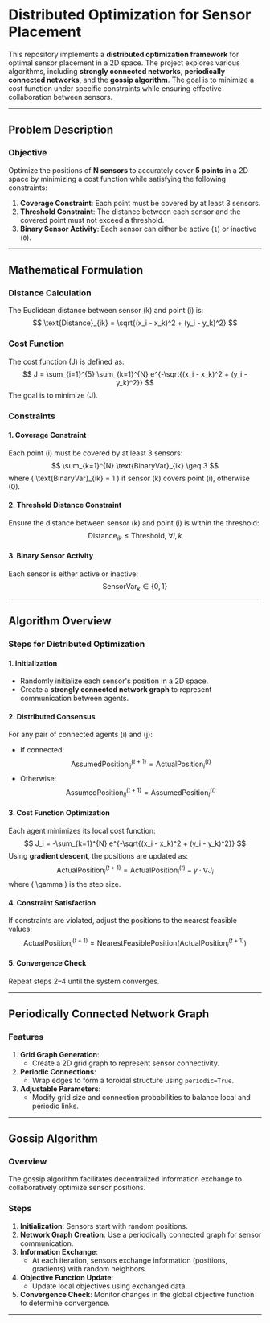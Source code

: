 # Distributed Optimization for Sensor Placement

This repository implements a **distributed optimization framework** for optimal sensor placement in a 2D space. The project explores various algorithms, including **strongly connected networks**, **periodically connected networks**, and the **gossip algorithm**. The goal is to minimize a cost function under specific constraints while ensuring effective collaboration between sensors.

---

## Problem Description

### Objective
Optimize the positions of **N sensors** to accurately cover **5 points** in a 2D space by minimizing a cost function while satisfying the following constraints:
1. **Coverage Constraint**: Each point must be covered by at least 3 sensors.
2. **Threshold Constraint**: The distance between each sensor and the covered point must not exceed a threshold.
3. **Binary Sensor Activity**: Each sensor can either be active (`1`) or inactive (`0`).

---

## Mathematical Formulation

### Distance Calculation
The Euclidean distance between sensor \(k\) and point \(i\) is:
$$
\text{Distance}_{ik} = \sqrt{(x_i - x_k)^2 + (y_i - y_k)^2}
$$

### Cost Function
The cost function \(J\) is defined as:
$$
J = \sum_{i=1}^{5} \sum_{k=1}^{N} e^{-\sqrt{(x_i - x_k)^2 + (y_i - y_k)^2}}
$$
The goal is to minimize \(J\).

### Constraints
#### 1. Coverage Constraint
Each point \(i\) must be covered by at least 3 sensors:
$$
\sum_{k=1}^{N} \text{BinaryVar}_{ik} \geq 3
$$
where \( \text{BinaryVar}_{ik} = 1 \) if sensor \(k\) covers point \(i\), otherwise \(0\).

#### 2. Threshold Distance Constraint
Ensure the distance between sensor \(k\) and point \(i\) is within the threshold:
$$
\text{Distance}_{ik} \leq \text{Threshold}, \; \forall i, k
$$

#### 3. Binary Sensor Activity
Each sensor is either active or inactive:
$$
\text{SensorVar}_k \in \{0, 1\}
$$

---

## Algorithm Overview

### Steps for Distributed Optimization

#### 1. **Initialization**
- Randomly initialize each sensor's position in a 2D space.
- Create a **strongly connected network graph** to represent communication between agents.

#### 2. **Distributed Consensus**
For any pair of connected agents \(i\) and \(j\):
- If connected:
$$
\text{AssumedPosition}^{(t+1)}_{ij} = \text{ActualPosition}^{(t)}_i
$$
- Otherwise:
$$
\text{AssumedPosition}^{(t+1)}_{ij} = \text{AssumedPosition}^{(t)}_i
$$

#### 3. **Cost Function Optimization**
Each agent minimizes its local cost function:
$$
J_i = -\sum_{k=1}^{N} e^{-\sqrt{(x_i - x_k)^2 + (y_i - y_k)^2}}
$$
Using **gradient descent**, the positions are updated as:
$$
\text{ActualPosition}^{(t+1)}_i = \text{ActualPosition}^{(t)}_i - \gamma \cdot \nabla J_i
$$
where \( \gamma \) is the step size.

#### 4. **Constraint Satisfaction**
If constraints are violated, adjust the positions to the nearest feasible values:
$$
\text{ActualPosition}^{(t+1)}_i = \text{NearestFeasiblePosition}(\text{ActualPosition}^{(t+1)}_i)
$$

#### 5. **Convergence Check**
Repeat steps 2–4 until the system converges.

---

## Periodically Connected Network Graph

### Features
1. **Grid Graph Generation**:
   - Create a 2D grid graph to represent sensor connectivity.
2. **Periodic Connections**:
   - Wrap edges to form a toroidal structure using `periodic=True`.
3. **Adjustable Parameters**:
   - Modify grid size and connection probabilities to balance local and periodic links.

---

## Gossip Algorithm

### Overview
The gossip algorithm facilitates decentralized information exchange to collaboratively optimize sensor positions.

### Steps
1. **Initialization**: Sensors start with random positions.
2. **Network Graph Creation**: Use a periodically connected graph for sensor communication.
3. **Information Exchange**:
   - At each iteration, sensors exchange information (positions, gradients) with random neighbors.
4. **Objective Function Update**:
   - Update local objectives using exchanged data.
5. **Convergence Check**: Monitor changes in the global objective function to determine convergence.

---